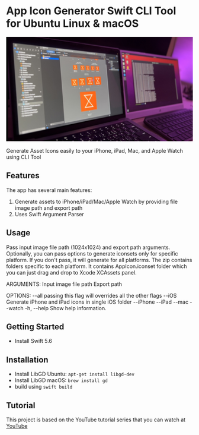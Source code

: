 # App Icon Generator Swift CLI Tool for Ubuntu Linux & macOS

![Alt text](./promo.jpg?raw=true "App Icon Generator Swift CLI Tool")

Generate Asset Icons easily to your iPhone, iPad, Mac, and Apple Watch using CLI Tool

## Features
The app has several main features:
1. Generate assets to iPhone/iPad/Mac/Apple Watch by providing file image path and export path
2. Uses Swift Argument Parser

## Usage
Pass input image file path (1024x1024) and export path arguments. Optionally, you can pass options to generate iconsets only for specific platform. If you don't pass, it will generate for all platforms. The zip contains folders specific to each platform. It contains AppIcon.iconset folder which you can just drag and drop to Xcode XCAssets panel.

ARGUMENTS:
  <input-image-path>      Input image file path
  <export-path>           Export path

OPTIONS:
  --all                   passing this flag will overrides all the other flags
  --iOS                   Generate iPhone and iPad icons in single iOS folder
  --iPhone
  --iPad
  --mac
  --watch
  -h, --help              Show help information.

## Getting Started
- Install Swift 5.6

## Installation
- Install LibGD Ubuntu: `apt-get install libgd-dev`
- Install LibGD macOS: `brew install gd`
- build using `swift build`

## Tutorial
This project is based on the YouTube tutorial series that you can watch at [YouTube](https://youtu.be/RGNRh4KZNG0)
